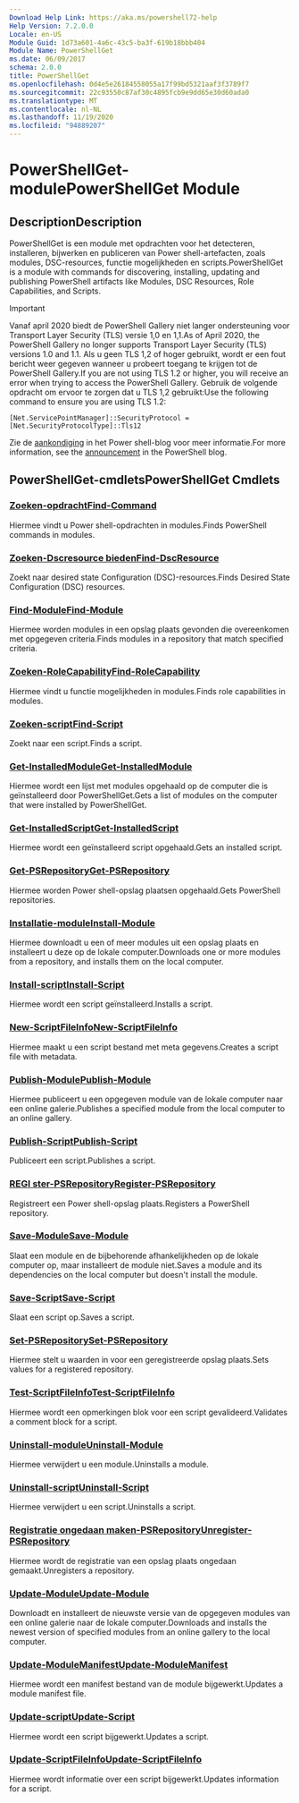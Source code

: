 ```yaml
---
Download Help Link: https://aka.ms/powershell72-help
Help Version: 7.2.0.0
Locale: en-US
Module Guid: 1d73a601-4a6c-43c5-ba3f-619b18bbb404
Module Name: PowerShellGet
ms.date: 06/09/2017
schema: 2.0.0
title: PowerShellGet
ms.openlocfilehash: 0d4e5e26184558055a17f99bd5321aaf3f3789f7
ms.sourcegitcommit: 22c93550c87af30c4895fcb9e9dd65e30d60ada0
ms.translationtype: MT
ms.contentlocale: nl-NL
ms.lasthandoff: 11/19/2020
ms.locfileid: "94889207"
---
```

# <span data-ttu-id="87809-102">PowerShellGet-module</span><span class="sxs-lookup"><span data-stu-id="87809-102">PowerShellGet Module</span></span>

## <span data-ttu-id="87809-103">Description</span><span class="sxs-lookup"><span data-stu-id="87809-103">Description</span></span>

<span data-ttu-id="87809-104">PowerShellGet is een module met opdrachten voor het detecteren, installeren, bijwerken en publiceren van Power shell-artefacten, zoals modules, DSC-resources, functie mogelijkheden en scripts.</span><span class="sxs-lookup"><span data-stu-id="87809-104">PowerShellGet is a module with commands for discovering, installing, updating and publishing PowerShell artifacts like Modules, DSC Resources, Role Capabilities, and Scripts.</span></span>

> [!IMPORTANT]
> <span data-ttu-id="87809-105">Vanaf april 2020 biedt de PowerShell Gallery niet langer ondersteuning voor Transport Layer Security (TLS) versie 1,0 en 1,1.</span><span class="sxs-lookup"><span data-stu-id="87809-105">As of April 2020, the PowerShell Gallery no longer supports Transport Layer Security (TLS) versions 1.0 and 1.1.</span></span> <span data-ttu-id="87809-106">Als u geen TLS 1,2 of hoger gebruikt, wordt er een fout bericht weer gegeven wanneer u probeert toegang te krijgen tot de PowerShell Gallery.</span><span class="sxs-lookup"><span data-stu-id="87809-106">If you are not using TLS 1.2 or higher, you will receive an error when trying to access the PowerShell Gallery.</span></span> <span data-ttu-id="87809-107">Gebruik de volgende opdracht om ervoor te zorgen dat u TLS 1,2 gebruikt:</span><span class="sxs-lookup"><span data-stu-id="87809-107">Use the following command to ensure you are using TLS 1.2:</span></span>
>
> `[Net.ServicePointManager]::SecurityProtocol = [Net.SecurityProtocolType]::Tls12`
>
> <span data-ttu-id="87809-108">Zie de [aankondiging](https://devblogs.microsoft.com/powershell/powershell-gallery-tls-support/) in het Power shell-blog voor meer informatie.</span><span class="sxs-lookup"><span data-stu-id="87809-108">For more information, see the [announcement](https://devblogs.microsoft.com/powershell/powershell-gallery-tls-support/) in the PowerShell blog.</span></span>

## <span data-ttu-id="87809-109">PowerShellGet-cmdlets</span><span class="sxs-lookup"><span data-stu-id="87809-109">PowerShellGet Cmdlets</span></span>

### [<span data-ttu-id="87809-110">Zoeken-opdracht</span><span class="sxs-lookup"><span data-stu-id="87809-110">Find-Command</span></span>](Find-Command.md)
<span data-ttu-id="87809-111">Hiermee vindt u Power shell-opdrachten in modules.</span><span class="sxs-lookup"><span data-stu-id="87809-111">Finds PowerShell commands in modules.</span></span>

### [<span data-ttu-id="87809-112">Zoeken-Dscresource bieden</span><span class="sxs-lookup"><span data-stu-id="87809-112">Find-DscResource</span></span>](Find-DscResource.md)
<span data-ttu-id="87809-113">Zoekt naar desired state Configuration (DSC)-resources.</span><span class="sxs-lookup"><span data-stu-id="87809-113">Finds Desired State Configuration (DSC) resources.</span></span>

### [<span data-ttu-id="87809-114">Find-Module</span><span class="sxs-lookup"><span data-stu-id="87809-114">Find-Module</span></span>](Find-Module.md)
<span data-ttu-id="87809-115">Hiermee worden modules in een opslag plaats gevonden die overeenkomen met opgegeven criteria.</span><span class="sxs-lookup"><span data-stu-id="87809-115">Finds modules in a repository that match specified criteria.</span></span>

### [<span data-ttu-id="87809-116">Zoeken-RoleCapability</span><span class="sxs-lookup"><span data-stu-id="87809-116">Find-RoleCapability</span></span>](Find-RoleCapability.md)
<span data-ttu-id="87809-117">Hiermee vindt u functie mogelijkheden in modules.</span><span class="sxs-lookup"><span data-stu-id="87809-117">Finds role capabilities in modules.</span></span>

### [<span data-ttu-id="87809-118">Zoeken-script</span><span class="sxs-lookup"><span data-stu-id="87809-118">Find-Script</span></span>](Find-Script.md)
<span data-ttu-id="87809-119">Zoekt naar een script.</span><span class="sxs-lookup"><span data-stu-id="87809-119">Finds a script.</span></span>

### [<span data-ttu-id="87809-120">Get-InstalledModule</span><span class="sxs-lookup"><span data-stu-id="87809-120">Get-InstalledModule</span></span>](Get-InstalledModule.md)
<span data-ttu-id="87809-121">Hiermee wordt een lijst met modules opgehaald op de computer die is geïnstalleerd door PowerShellGet.</span><span class="sxs-lookup"><span data-stu-id="87809-121">Gets a list of modules on the computer that were installed by PowerShellGet.</span></span>

### [<span data-ttu-id="87809-122">Get-InstalledScript</span><span class="sxs-lookup"><span data-stu-id="87809-122">Get-InstalledScript</span></span>](Get-InstalledScript.md)
<span data-ttu-id="87809-123">Hiermee wordt een geïnstalleerd script opgehaald.</span><span class="sxs-lookup"><span data-stu-id="87809-123">Gets an installed script.</span></span>

### [<span data-ttu-id="87809-124">Get-PSRepository</span><span class="sxs-lookup"><span data-stu-id="87809-124">Get-PSRepository</span></span>](Get-PSRepository.md)
<span data-ttu-id="87809-125">Hiermee worden Power shell-opslag plaatsen opgehaald.</span><span class="sxs-lookup"><span data-stu-id="87809-125">Gets PowerShell repositories.</span></span>

### [<span data-ttu-id="87809-126">Installatie-module</span><span class="sxs-lookup"><span data-stu-id="87809-126">Install-Module</span></span>](Install-Module.md)
<span data-ttu-id="87809-127">Hiermee downloadt u een of meer modules uit een opslag plaats en installeert u deze op de lokale computer.</span><span class="sxs-lookup"><span data-stu-id="87809-127">Downloads one or more modules from a repository, and installs them on the local computer.</span></span>

### [<span data-ttu-id="87809-128">Install-script</span><span class="sxs-lookup"><span data-stu-id="87809-128">Install-Script</span></span>](Install-Script.md)
<span data-ttu-id="87809-129">Hiermee wordt een script geïnstalleerd.</span><span class="sxs-lookup"><span data-stu-id="87809-129">Installs a script.</span></span>

### [<span data-ttu-id="87809-130">New-ScriptFileInfo</span><span class="sxs-lookup"><span data-stu-id="87809-130">New-ScriptFileInfo</span></span>](New-ScriptFileInfo.md)
<span data-ttu-id="87809-131">Hiermee maakt u een script bestand met meta gegevens.</span><span class="sxs-lookup"><span data-stu-id="87809-131">Creates a script file with metadata.</span></span>

### [<span data-ttu-id="87809-132">Publish-Module</span><span class="sxs-lookup"><span data-stu-id="87809-132">Publish-Module</span></span>](Publish-Module.md)
<span data-ttu-id="87809-133">Hiermee publiceert u een opgegeven module van de lokale computer naar een online galerie.</span><span class="sxs-lookup"><span data-stu-id="87809-133">Publishes a specified module from the local computer to an online gallery.</span></span>

### [<span data-ttu-id="87809-134">Publish-Script</span><span class="sxs-lookup"><span data-stu-id="87809-134">Publish-Script</span></span>](Publish-Script.md)
<span data-ttu-id="87809-135">Publiceert een script.</span><span class="sxs-lookup"><span data-stu-id="87809-135">Publishes a script.</span></span>

### [<span data-ttu-id="87809-136">REGI ster-PSRepository</span><span class="sxs-lookup"><span data-stu-id="87809-136">Register-PSRepository</span></span>](Register-PSRepository.md)
<span data-ttu-id="87809-137">Registreert een Power shell-opslag plaats.</span><span class="sxs-lookup"><span data-stu-id="87809-137">Registers a PowerShell repository.</span></span>

### [<span data-ttu-id="87809-138">Save-Module</span><span class="sxs-lookup"><span data-stu-id="87809-138">Save-Module</span></span>](Save-Module.md)
<span data-ttu-id="87809-139">Slaat een module en de bijbehorende afhankelijkheden op de lokale computer op, maar installeert de module niet.</span><span class="sxs-lookup"><span data-stu-id="87809-139">Saves a module and its dependencies on the local computer but doesn't install the module.</span></span>

### [<span data-ttu-id="87809-140">Save-Script</span><span class="sxs-lookup"><span data-stu-id="87809-140">Save-Script</span></span>](Save-Script.md)
<span data-ttu-id="87809-141">Slaat een script op.</span><span class="sxs-lookup"><span data-stu-id="87809-141">Saves a script.</span></span>

### [<span data-ttu-id="87809-142">Set-PSRepository</span><span class="sxs-lookup"><span data-stu-id="87809-142">Set-PSRepository</span></span>](Set-PSRepository.md)
<span data-ttu-id="87809-143">Hiermee stelt u waarden in voor een geregistreerde opslag plaats.</span><span class="sxs-lookup"><span data-stu-id="87809-143">Sets values for a registered repository.</span></span>

### [<span data-ttu-id="87809-144">Test-ScriptFileInfo</span><span class="sxs-lookup"><span data-stu-id="87809-144">Test-ScriptFileInfo</span></span>](Test-ScriptFileInfo.md)
<span data-ttu-id="87809-145">Hiermee wordt een opmerkingen blok voor een script gevalideerd.</span><span class="sxs-lookup"><span data-stu-id="87809-145">Validates a comment block for a script.</span></span>

### [<span data-ttu-id="87809-146">Uninstall-module</span><span class="sxs-lookup"><span data-stu-id="87809-146">Uninstall-Module</span></span>](Uninstall-Module.md)
<span data-ttu-id="87809-147">Hiermee verwijdert u een module.</span><span class="sxs-lookup"><span data-stu-id="87809-147">Uninstalls a module.</span></span>

### [<span data-ttu-id="87809-148">Uninstall-script</span><span class="sxs-lookup"><span data-stu-id="87809-148">Uninstall-Script</span></span>](Uninstall-Script.md)
<span data-ttu-id="87809-149">Hiermee verwijdert u een script.</span><span class="sxs-lookup"><span data-stu-id="87809-149">Uninstalls a script.</span></span>

### [<span data-ttu-id="87809-150">Registratie ongedaan maken-PSRepository</span><span class="sxs-lookup"><span data-stu-id="87809-150">Unregister-PSRepository</span></span>](Unregister-PSRepository.md)
<span data-ttu-id="87809-151">Hiermee wordt de registratie van een opslag plaats ongedaan gemaakt.</span><span class="sxs-lookup"><span data-stu-id="87809-151">Unregisters a repository.</span></span>

### [<span data-ttu-id="87809-152">Update-Module</span><span class="sxs-lookup"><span data-stu-id="87809-152">Update-Module</span></span>](Update-Module.md)
<span data-ttu-id="87809-153">Downloadt en installeert de nieuwste versie van de opgegeven modules van een online galerie naar de lokale computer.</span><span class="sxs-lookup"><span data-stu-id="87809-153">Downloads and installs the newest version of specified modules from an online gallery to the local computer.</span></span>

### [<span data-ttu-id="87809-154">Update-ModuleManifest</span><span class="sxs-lookup"><span data-stu-id="87809-154">Update-ModuleManifest</span></span>](Update-ModuleManifest.md)
<span data-ttu-id="87809-155">Hiermee wordt een manifest bestand van de module bijgewerkt.</span><span class="sxs-lookup"><span data-stu-id="87809-155">Updates a module manifest file.</span></span>

### [<span data-ttu-id="87809-156">Update-script</span><span class="sxs-lookup"><span data-stu-id="87809-156">Update-Script</span></span>](Update-Script.md)
<span data-ttu-id="87809-157">Hiermee wordt een script bijgewerkt.</span><span class="sxs-lookup"><span data-stu-id="87809-157">Updates a script.</span></span>

### [<span data-ttu-id="87809-158">Update-ScriptFileInfo</span><span class="sxs-lookup"><span data-stu-id="87809-158">Update-ScriptFileInfo</span></span>](Update-ScriptFileInfo.md)
<span data-ttu-id="87809-159">Hiermee wordt informatie over een script bijgewerkt.</span><span class="sxs-lookup"><span data-stu-id="87809-159">Updates information for a script.</span></span>
